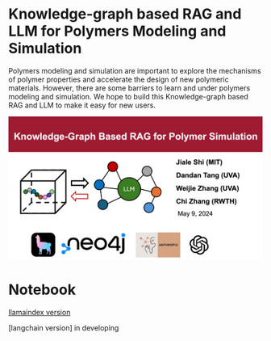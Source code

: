 # Knowledge-graph based  RAG and LLM for Polymers Modeling and Simulation

Polymers modeling and simulation are important to explore the mechanisms of polymer properties and accelerate the design of new polymeric materials.
However, there are some barriers to learn and under polymers modeling and simulation. We hope to build this Knowledge-graph based  RAG and LLM to make it easy for new users. 


![summary](./images/firstpage.png)


# Notebook
[llamaindex version](llamaindex_RAG_Polymer_Simulation_Template.ipynb)


[langchain version] in developing 
